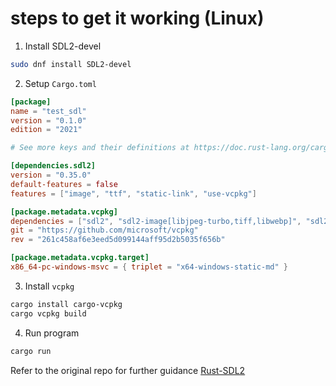 # steps to get it working (Linux)

1. Install SDL2-devel
```sh
sudo dnf install SDL2-devel
```
2. Setup `Cargo.toml`
```toml
[package]
name = "test_sdl"
version = "0.1.0"
edition = "2021"

# See more keys and their definitions at https://doc.rust-lang.org/cargo/reference/manifest.html

[dependencies.sdl2]
version = "0.35.0"
default-features = false
features = ["image", "ttf", "static-link", "use-vcpkg"]

[package.metadata.vcpkg]
dependencies = ["sdl2", "sdl2-image[libjpeg-turbo,tiff,libwebp]", "sdl2-ttf", "sdl2-gfx", "sdl2-mixer"]
git = "https://github.com/microsoft/vcpkg"
rev = "261c458af6e3eed5d099144aff95d2b5035f656b"

[package.metadata.vcpkg.target]
x86_64-pc-windows-msvc = { triplet = "x64-windows-static-md" }
```

3. Install `vcpkg`
```sh
cargo install cargo-vcpkg
cargo vcpkg build
```

4. Run program
```sh
cargo run
```

Refer to the original repo for further guidance [Rust-SDL2](https://github.com/Rust-SDL2/rust-sdl2)